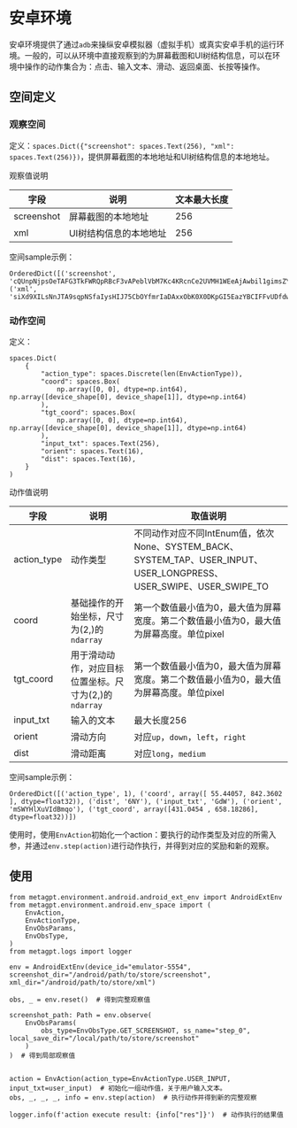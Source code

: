 # 安卓环境
安卓环境提供了通过`adb`来操纵安卓模拟器（虚拟手机）或真实安卓手机的运行环境。一般的，可以从环境中直接观察到的为屏幕截图和UI树结构信息，可以在环境中操作的动作集合为：点击、输入文本、滑动、返回桌面、长按等操作。

## 空间定义

### 观察空间
定义：`spaces.Dict({"screenshot": spaces.Text(256), "xml": spaces.Text(256)})`，提供屏幕截图的本地地址和UI树结构信息的本地地址。  

观察值说明  

| 字段        | 说明                | 文本最大长度 |
| ----       | ----                | ----      |
| screenshot | 屏幕截图的本地地址     | 256       |
| xml        | UI树结构信息的本地地址 | 256        |

空间sample示例：  
```
OrderedDict([('screenshot', 'cQUnpNjpsOeTAFG3TkFWRQpRBcF3vAPeblVbM7Kc4KRcnCe2UVMH1WEeAjAwbil1gimsZYztZBzrfIiYQY820ZEjOgFB'), ('xml', 'siXd9XILsNnJTA9sqpNSfaIysHIJ75CbOYfmrIaDAxxObK0X0DKpGI5EazYBCIFFvUDfdw8ZkHVHhWCSS7AIsD2p7mgu7766pRt37gjhY8cxb')])
```

### 动作空间
定义：  
```
spaces.Dict(
    {
        "action_type": spaces.Discrete(len(EnvActionType)),
        "coord": spaces.Box(
            np.array([0, 0], dtype=np.int64), np.array([device_shape[0], device_shape[1]], dtype=np.int64)
        ),
        "tgt_coord": spaces.Box(
            np.array([0, 0], dtype=np.int64), np.array([device_shape[0], device_shape[1]], dtype=np.int64)
        ),
        "input_txt": spaces.Text(256),
        "orient": spaces.Text(16),
        "dist": spaces.Text(16),
    }
)
```

动作值说明  

| 字段        | 说明                | 取值说明 |
| ----       | ----                | ----      |
| action_type| 动作类型             | 不同动作对应不同IntEnum值，依次None、SYSTEM_BACK、SYSTEM_TAP、USER_INPUT、USER_LONGPRESS、USER_SWIPE、USER_SWIPE_TO |
| coord      | 基础操作的开始坐标，尺寸为(2,)的`ndarray` | 第一个数值最小值为0，最大值为屏幕宽度。第二个数值最小值为0，最大值为屏幕高度。单位pixel |
| tgt_coord  | 用于滑动动作，对应目标位置坐标。尺寸为(2,)的`ndarray` | 第一个数值最小值为0，最大值为屏幕宽度。第二个数值最小值为0，最大值为屏幕高度。单位pixel |
| input_txt  | 输入的文本            | 最大长度256 |
| orient     | 滑动方向              | 对应`up`，`down`，`left`，`right` |
| dist       | 滑动距离              | 对应`long`，`medium` |

空间sample示例：  
```
OrderedDict([('action_type', 1), ('coord', array([ 55.44057, 842.3602 ], dtype=float32)), ('dist', '6NY'), ('input_txt', 'GdW'), ('orient', 'mSWYHlXuVIdBmqo'), ('tgt_coord', array([431.0454 , 658.18286], dtype=float32))])
```

使用时，使用`EnvAction`初始化一个action：要执行的动作类型及对应的所需入参，并通过`env.step(action)`进行动作执行，并得到对应的奖励和新的观察。  

## 使用
```
from metagpt.environment.android.android_ext_env import AndroidExtEnv
from metagpt.environment.android.env_space import (
    EnvAction,
    EnvActionType,
    EnvObsParams,
    EnvObsType,
)
from metagpt.logs import logger

env = AndroidExtEnv(device_id="emulator-5554", screenshot_dir="/android/path/to/store/screenshot", xml_dir="/android/path/to/store/xml")

obs, _ = env.reset()  # 得到完整观察值

screenshot_path: Path = env.observe(
    EnvObsParams(
        obs_type=EnvObsType.GET_SCREENSHOT, ss_name="step_0", local_save_dir="/local/path/to/store/screenshot"
    )
)  # 得到局部观察值


action = EnvAction(action_type=EnvActionType.USER_INPUT, input_txt=user_input)  # 初始化一组动作值，关于用户输入文本。
obs, _, _, _, info = env.step(action)  # 执行动作并得到新的完整观察

logger.info(f'action execute result: {info["res"]}')  # 动作执行的结果值
```
